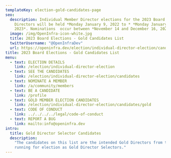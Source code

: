 ```yaml
---
templateKey: election-gold-candidates-page
seo:
  description: Individual Member Director elections for the 2023 Board of
    Directors will be held *Monday January 9, 2022 to * *Monday January 16,
    2023*. Nominations  occur between *November 14 and December 16, 2022*.
  image: /img/OpenInfra-icon-white.jpg
  title: 2023 Board Elections - Gold Candidates List
  twitterUsername: "@OpenInfraDev"
  url: https://openinfra.dev/election/individual-director-election/candidates/gold
title: 2023 Board Elections - Gold Candidates List
menu:
  - text: ELECTION DETAILS
    link: /election/individual-director-election
  - text: SEE THE CANDIDATES
    link: /election/individual-director-election/candidates
  - text: NOMINATE A MEMBER
    link: /a/community/members
  - text: BE A CANDIDATE
    link: /profile
  - text: GOLD MEMBER ELECTION CANDIDATES
    link: /election/individual-director-election/candidates/gold
  - text: CODE OF CONDUCT
    link: ../../../../legal/code-of-conduct
  - text: REPORT A BUG
    link: mailto:info@openinfra.dev
intro:
  title: Gold Director Selector Candidates
  description:
    "The candidates on this list are the intended Gold Directors from the Gold Member companies who are
    running for election as Gold Director Selectors."
---
```

